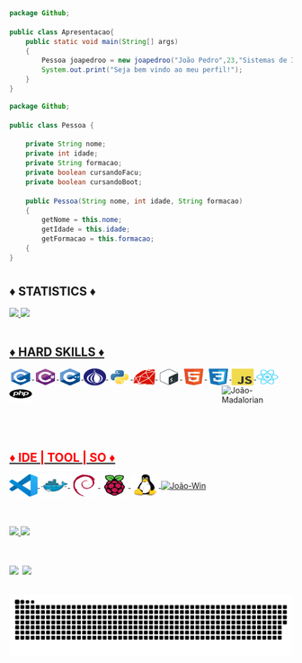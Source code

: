 ```java
package Github;

public class Apresentacao{   
    public static void main(String[] args)
    {
        Pessoa joapedroo = new joapedroo("João Pedro",23,"Sistemas de Informação",true,true");
        System.out.print("Seja bem vindo ao meu perfil!");
    }
}

```
```java
package Github;

public class Pessoa {

    private String nome; 
    private int idade; 
    private String formacao; 
    private boolean cursandoFacu;
    private boolean cursandoBoot;
    
    public Pessoa(String nome, int idade, String formacao)
    {
        getNome = this.nome;
        getIdade = this.idade;
        getFormacao = this.formacao;
    {
}
```
<h1></h1>
  <h2><b>♦ STATISTICS ♦</b></h2>
  <a href="https://github.com/joapedroo">
  <img height="150em" src="https://github-readme-stats.vercel.app/api?username=joapedroo&show_icons=true&theme=github_dark&include_all_commits=true&count_private=true"/>
  <img height="150em" src="https://github-readme-stats.vercel.app/api/top-langs/?username=joapedroo&layout=compact&langs_count=7&theme=github_dark"/>
</div>
<div style="display: inline_block"><br>
  <h2><b>♦ HARD SKILLS ♦</b></h2>
 <img align="center" alt="João-C" height="30" width="40" src="https://raw.githubusercontent.com/devicons/devicon/master/icons/c/c-original.svg">
 <img align="center" alt="João-Csharp" height="30" width="40" src="https://raw.githubusercontent.com/devicons/devicon/master/icons/csharp/csharp-original.svg">
 <img align="center" alt="João-C++" height="30" width="40" src="https://raw.githubusercontent.com/devicons/devicon/master/icons/cplusplus/cplusplus-original.svg">
 <img align="center" alt="João-Perl" height="30" width="40" src="https://raw.githubusercontent.com/devicons/devicon/master/icons/perl/perl-original.svg">
 <img align="center" alt="João-Python" height="30" width="40" src="https://raw.githubusercontent.com/devicons/devicon/master/icons/python/python-original.svg">     
 <img align="center" alt="João-Ruby" height="30" width="40" src="https://raw.githubusercontent.com/devicons/devicon/master/icons/ruby/ruby-plain.svg">
 <img align="center" alt="João-Bash" height="30" width="40" src="https://raw.githubusercontent.com/devicons/devicon/master/icons/bash/bash-original.svg">
 <img align="center" alt="João-HTML" height="30" width="40" src="https://raw.githubusercontent.com/devicons/devicon/master/icons/html5/html5-original.svg">
 <img align="center" alt="João-CSS" height="30" width="40" src="https://raw.githubusercontent.com/devicons/devicon/master/icons/css3/css3-original.svg">
 <img align="center" alt="João-JS" height="30" width="40" src="https://raw.githubusercontent.com/devicons/devicon/master/icons/javascript/javascript-original.svg">
 <img align="center" alt="João-React" height="30" width="40" src="https://raw.githubusercontent.com/devicons/devicon/master/icons/react/react-original.svg">
 <img align="center" alt="João-PHP" height="30" width="40" src="https://raw.githubusercontent.com/devicons/devicon/master/icons/php/php-plain.svg">
 <img align="right" alt="João-Madalorian" width="25%"  height="25%"src="https://c.tenor.com/rarynTvGJaUAAAAM/cicada3301-glitch.gif">
</div>
 <h1></h1>
<div style="display: inline_block border-style: solid}"><br>
  <h2 style="color:red" ><b>♦ IDE | TOOL | SO ♦ </b></h2>
  <img align="center" alt="João-vscode" height="40" width="50" src="https://raw.githubusercontent.com/devicons/devicon/master/icons/vscode/vscode-original.svg">
  <img align="center" alt="João-Docker" height="40" width="50" src="https://raw.githubusercontent.com/devicons/devicon/master/icons/docker/docker-original.svg">
  <img align="center" alt="João-Debian" height="40" width="50" src="https://raw.githubusercontent.com/devicons/devicon/master/icons/debian/debian-original.svg">
  <img align="center" alt="João-Raspberrypi" height="40" width="50" src="https://raw.githubusercontent.com/devicons/devicon/master/icons/raspberrypi/raspberrypi-original.svg">
  <img align="center" alt="João-Linux" height="40" width="50" src="https://raw.githubusercontent.com/devicons/devicon/master/icons/linux/linux-original.svg">
 <table>
  <img align="center" alt="João-Win" height="40" width="50" border="solid 1px" src="https://cdn.jsdelivr.net/gh/devicons/devicon/icons/windows8/windows8-original.svg">
  </table>
</div>
 <h1></h1>
 <div style="display: inline_block">
  <a href="https://github.com/joapedroo/Ransomware">
  <img height="120em" src="https://github-readme-stats.vercel.app/api/pin/?username=joapedroo&repo=Ramsonware&theme=github_dark"/>
  <a href="https://github.com/joapedroo/Parsing-html">
  <img height="120em" src="https://github-readme-stats.vercel.app/api/pin/?username=joapedroo&repo=Parsing-html&theme=github_dark"/>
</div>
 <h1><h1>
<div> 
  <a href="https://www.instagram.com/" target="_blank"><img src="https://img.shields.io/badge/-Instagram-%23E4405F?style=for-the-badge&logo=instagram&logoColor=white" target="_blank"></a>
  <a href="https://www.linkedin.com/in/joapedroo/" target="_blank"><img src="https://img.shields.io/badge/-LinkedIn-%230077B5?style=for-the-badge&logo=linkedin&logoColor=white" target="_blank"></a> 
  
 ![Snake animation](https://github.com/joapedroo/joapedroo/blob/output/github-contribution-grid-snake.svg)
